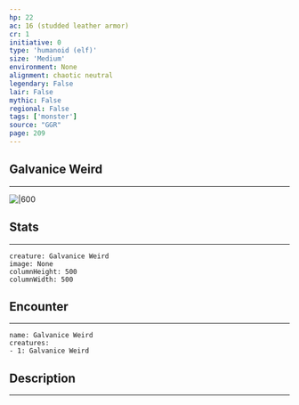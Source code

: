 ```yaml
---
hp: 22
ac: 16 (studded leather armor)
cr: 1
initiative: 0
type: 'humanoid (elf)'    
size: 'Medium'
environment: None
alignment: chaotic neutral
legendary: False
lair: False
mythic: False
regional: False
tags: ['monster']
source: "GGR"
page: 209
---
```


## Galvanice Weird
---

![|600](D:/Program%20Files/5e.tools/img/bestiary/GGR/Galvanice%20Weird.jpg)

## Stats
---

```statblock
creature: Galvanice Weird
image: None
columnHeight: 500
columnWidth: 500
```

## Encounter
---

```encounter-table
name: Galvanice Weird
creatures:
- 1: Galvanice Weird
```

## Description
---




